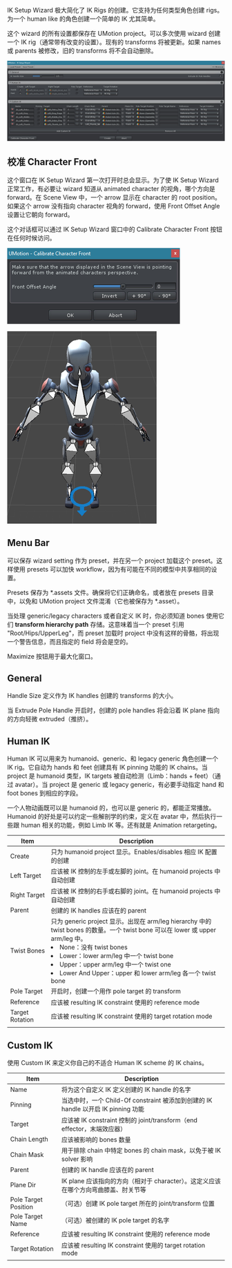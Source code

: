 IK Setup Wizard 极大简化了 IK Rigs 的创建。它支持为任何类型角色创建 rigs。为一个 human like 的角色创建一个简单的 IK 尤其简单。

这个 wizard 的所有设置都保存在 UMotion project。可以多次使用 wizard 创建一个 IK rig（通常带有改变的设置）。现有的 transforms 将被更新。如果 names 或 parents 被修改，旧的 transforms 将不会自动删除。

![IKSetupWizard](../../Image/IKSetupWizard.png)

## 校准 Character Front

这个窗口在 IK Setup Wizard 第一次打开时总会显示。为了使 IK Setup Wizard 正常工作，有必要让 wizard 知道从 animated character 的视角，哪个方向是 forward。在 Scene View 中，一个 arrow 显示在 character 的 root position。如果这个 arrow 没有指向 character 视角的 forward，使用 Front Offset Angle 设置让它朝向 forward。

这个对话框可以通过 IK Setup Wizard 窗口中的 Calibrate Character Front 按钮在任何时候访问。

![CalibrateCharacterFront](../../Image/CalibrateCharacterFront.png)

![CalibrateCharacterFrontSceneView](../../Image/CalibrateCharacterFrontSceneView.png)

## Menu Bar

可以保存 wizard setting 作为 preset，并在另一个 project 加载这个 preset。这样使用 presets 可以加快 workflow，因为有可能在不同的模型中共享相同的设置。

Presets 保存为 *.assets 文件。确保将它们正确命名，或者放在 presets 目录中，以免和 UMotion project 文件混淆（它也被保存为 *.asset）。

当处理 generic/legacy characters 或者自定义 IK 时，你必须知道 bones 使用它们 **transform hierarchy path** 存储。这意味着当一个 preset 引用 "Root/Hips/UpperLeg"，而 preset 加载时 project 中没有这样的骨骼，将出现一个警告信息，而且指定的 field 将会是空的。

Maximize 按钮用于最大化窗口。

## General

Handle Size 定义作为 IK handles 创建的 transforms 的大小。

当 Extrude Pole Handle 开启时，创建的 pole handles 将会沿着 IK plane 指向的方向轻微 extruded（推挤）。

## Human IK

Human IK 可以用来为 humanoid、generic、和 legacy generic 角色创建一个 IK rig。它自动为 hands 和 feet 创建具有 IK pinning 功能的 IK chains。当 project 是 humanoid 类型，IK targets 被自动检测（Limb：hands + feet）（通过 avatar）。当 project 是 generic 或 legacy generic，有必要手动指定 hand 和 foot bones 到相应的字段。

一个人物动画既可以是 humanoid 的，也可以是 generic 的，都能正常播放。Humanoid 的好处是可以约定一些解剖学的约束，定义在 avatar 中，然后执行一些跟 human 相关的功能，例如 Limb IK 等。还有就是 Animation retargeting。

| Item | Description |
| --- | --- |
| Create | 只为 humanoid project 显示。Enables/disables 相应 IK 配置的创建 |
| Left Target | 应该被 IK 控制的左手或左脚的 joint。在 humanoid projects 中自动创建 |
| Right Target | 应该被 IK 控制的右手或右脚的 joint。在 humanoid projects 中自动创建 |
| Parent | 创建的 IK handles 应该在的 parent |
| Twist Bones | 只为 generic project 显示。出现在 arm/leg hierarchy 中的 twist bones 的数量。一个 twist bone 可以在 lower 或 upper arm/leg 中。<li>None：没有 twist bones</li><li>Lower：lower arm/leg 中一个 twist bone</li><li>Upper：upper arm/leg 中一个 twist one</li><li>Lower And Upper：upper 和 lower arm/leg 各一个 twist bone</li> |
| Pole Target | 开启时，创建一个用作 pole target 的 transform |
| Reference | 应该被 resulting IK constraint 使用的 reference mode |
| Target Rotation | 应该被 resulting IK constraint 使用的 target rotation mode |
| | |

## Custom IK

使用 Custom IK 来定义你自己的不适合 Human IK scheme 的 IK chains。

| Item | Description |
| --- | --- |
| Name | 将为这个自定义 IK 定义创建的 IK handle 的名字 |
| Pinning | 当选中时，一个 Child-Of constraint 被添加到创建的 IK handle 以开启 IK pinning 功能 |
| Target | 应该被 IK constraint 控制的 joint/transform（end effector，末端效应器）|
| Chain Length | 应该被影响的 bones 数量 |
| Chain Mask | 用于排除 chain 中特定 bones 的 chain mask，以免于被 IK solver 影响 |
| Parent | 创建的 IK handle 应该在的 parent |
| Plane Dir | IK plane 应该指向的方向（相对于 character）。这定义应该在哪个方向弯曲膝盖、肘关节等 |
| Pole Target Position |（可选）创建 IK pole target 所在的 joint/transform 位置 |
| Pole Target Name |（可选）被创建的 IK pole target 的名字 |
| Reference | 应该被 resulting IK constraint 使用的 reference mode |
| Target Rotation | 应该被 resulting IK constraint 使用的 target rotation mode |
| | |

